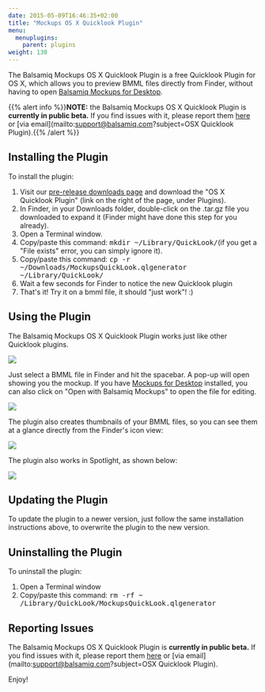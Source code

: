 ```yaml
---
date: 2015-05-09T16:46:35+02:00
title: "Mockups OS X Quicklook Plugin"
menu:
  menuplugins:
    parent: plugins
weight: 130
---
```


The Balsamiq Mockups OS X Quicklook Plugin is a free Quicklook Plugin for OS X, which allows you to preview BMML files directly from Finder, without having to open [Balsamiq Mockups for Desktop](https://balsamiq.com/products/mockups).

{{% alert info %}}**NOTE:** the Balsamiq Mockups OS X Quicklook Plugin is **currently in public beta.** If you find issues with it, please report them [here](https://community.balsamiq.com/balsamiq/topics/mockups_os_x_quicklook_plugin_ready_for_testing) or [via email](mailto:support@balsamiq.com?subject=OSX Quicklook Plugin).{{% /alert %}}

## Installing the Plugin

To install the plugin:

1.  Visit our [pre-release downloads page](https://balsamiq.com/download/next) and download the "OS X Quicklook Plugin" (link on the right of the page, under Plugins).
2.  In Finder, in your Downloads folder, double-click on the .tar.gz file you downloaded to expand it (Finder might have done this step for you already).
3.  Open a Terminal window.
4.  Copy/paste this command: <tt>mkdir ~/Library/QuickLook/</tt>(if you get a "File exists" error, you can simply ignore it).
5.  Copy/paste this command: <tt>cp -r ~/Downloads/MockupsQuickLook.qlgenerator ~/Library/QuickLook/</tt>
6.  Wait a few seconds for Finder to notice the new Quicklook plugin
7.  That's it! Try it on a bmml file, it should "just work"! :)

## Using the Plugin

The Balsamiq Mockups OS X Quicklook Plugin works just like other Quicklook plugins.

![](https://media.balsamiq.com/img/support/resources/finder.png)

Just select a BMML file in Finder and hit the spacebar. A pop-up will open showing you the mockup. If you have [Mockups for Desktop](https://balsamiq.com/products/mockups) installed, you can also click on "Open with Balsamiq Mockups" to open the file for editing.

![](https://media.balsamiq.com/img/support/resources/popup.png)

The plugin also creates thumbnails of your BMML files, so you can see them at a glance directly from the Finder's icon view:

![](https://media.balsamiq.com/img/support/resources/thumbs.png)

The plugin also works in Spotlight, as shown below:

![](https://media.balsamiq.com/img/support/resources/spotlight.png)

## Updating the Plugin

To update the plugin to a newer version, just follow the same installation instructions above, to overwrite the plugin to the new version.

## Uninstalling the Plugin

To uninstall the plugin:

1.  Open a Terminal window
2.  Copy/paste this command: <tt>rm -rf ~​/Library/QuickLook/MockupsQuickLook.qlgenerator</tt>

## Reporting Issues

The Balsamiq Mockups OS X Quicklook Plugin is **currently in public beta.** If you find issues with it, please report them [here](https://community.balsamiq.com/balsamiq/topics/mockups_os_x_quicklook_plugin_ready_for_testing) or [via email](mailto:support@balsamiq.com?subject=OSX Quicklook Plugin).

Enjoy!
